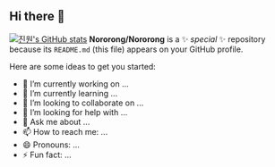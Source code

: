 ## Hi there 👋

[![진원's GitHub stats](https://github-readme-stats.vercel.app/api?username=Nororong)](https://github.com/anuraghazra/github-readme-stats)
**Nororong/Nororong** is a ✨ _special_ ✨ repository because its `README.md` (this file) appears on your GitHub profile.

Here are some ideas to get you started:

- 🔭 I’m currently working on ...
- 🌱 I’m currently learning ...
- 👯 I’m looking to collaborate on ...
- 🤔 I’m looking for help with ...
- 💬 Ask me about ...
- 📫 How to reach me: ...
- 😄 Pronouns: ...
- ⚡ Fun fact: ...
